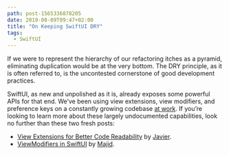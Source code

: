 ```yaml
---
path: post-1565336878205
date: 2019-08-09T09:47+02:00
title: "On Keeping SwiftUI DRY"
tags:
  - SwiftUI
---
```


If we were to represent the hierarchy of our refactoring itches as a pyramid, eliminating duplication would be at the very bottom. The DRY principle, as it is often referred to, is the uncontested cornerstone of good development practices.

SwiftUI, as new and unpolished as it is, already exposes some powerful APIs for that end. We’ve been using view extensions, view modifiers, and preference keys on a constantly growing codebase [at work](/blog/2019/swift-ui-early-lessons). If you’re looking to learn more about these largely undocumented capabilities, look no further than these two fresh posts:

- [View Extensions for Better Code Readability](https://swiftui-lab.com/view-extensions-for-better-code-readability/) by [Javier](https://twitter.com/SwiftUILab/).
- [ViewModifiers in SwiftUI](https://mecid.github.io/2019/08/07/viewmodifiers-in-swiftui/) by [Majid](https://twitter.com/mecid).
